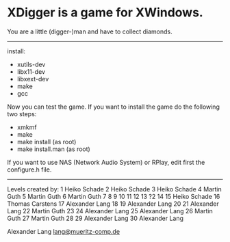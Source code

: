 # XDigger is a game for XWindows.
You are a little (digger-)man and have to collect diamonds.

-------------------------------------------------------------------------------

install:

 * xutils-dev
 * libx11-dev
 * libxext-dev
 * make
 * gcc

Now you can test the game. If you want to install the game
do the following two steps:

 * xmkmf
 * make
 * make install (as root)
 * make install.man (as root)

If you want to use NAS (Network Audio System) or RPlay, edit first the 
configure.h file.

-------------------------------------------------------------------------------

Levels created by:
 1 Heiko Schade
 2 Heiko Schade
 3 Heiko Schade
 4 Martin Guth
 5 Martin Guth
 6 Martin Guth
 7
 8
 9
10
11
12
13 ?2
14
15 Heiko Schade
16 Thomas Carstens
17 Alexander Lang
18
19 Alexander Lang
20
21 Alexander Lang
22 Martin Guth
23
24 Alexander Lang
25 Alexander Lang
26 Martin Guth
27 Martin Guth
28
29 Alexander Lang
30 Alexander Lang


Alexander Lang
lang@mueritz-comp.de
